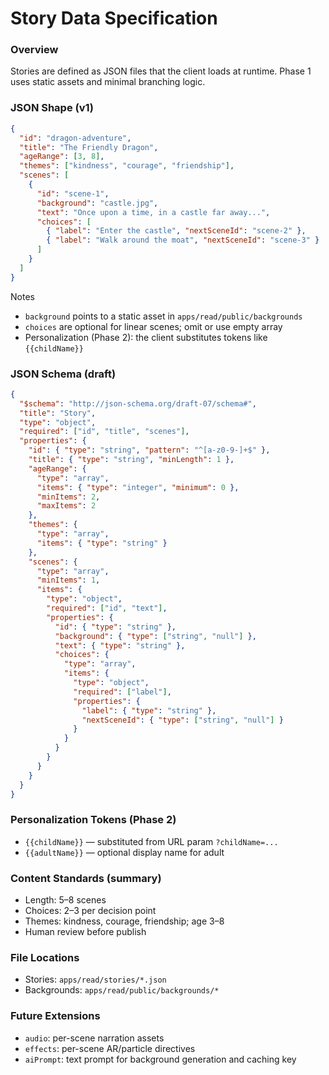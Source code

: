 # Story Data Specification

### Overview
Stories are defined as JSON files that the client loads at runtime. Phase 1 uses static assets and minimal branching logic.

### JSON Shape (v1)
```json
{
  "id": "dragon-adventure",
  "title": "The Friendly Dragon",
  "ageRange": [3, 8],
  "themes": ["kindness", "courage", "friendship"],
  "scenes": [
    {
      "id": "scene-1",
      "background": "castle.jpg",
      "text": "Once upon a time, in a castle far away...",
      "choices": [
        { "label": "Enter the castle", "nextSceneId": "scene-2" },
        { "label": "Walk around the moat", "nextSceneId": "scene-3" }
      ]
    }
  ]
}
```

Notes
- `background` points to a static asset in `apps/read/public/backgrounds`
- `choices` are optional for linear scenes; omit or use empty array
- Personalization (Phase 2): the client substitutes tokens like `{{childName}}`

### JSON Schema (draft)
```json
{
  "$schema": "http://json-schema.org/draft-07/schema#",
  "title": "Story",
  "type": "object",
  "required": ["id", "title", "scenes"],
  "properties": {
    "id": { "type": "string", "pattern": "^[a-z0-9-]+$" },
    "title": { "type": "string", "minLength": 1 },
    "ageRange": {
      "type": "array",
      "items": { "type": "integer", "minimum": 0 },
      "minItems": 2,
      "maxItems": 2
    },
    "themes": {
      "type": "array",
      "items": { "type": "string" }
    },
    "scenes": {
      "type": "array",
      "minItems": 1,
      "items": {
        "type": "object",
        "required": ["id", "text"],
        "properties": {
          "id": { "type": "string" },
          "background": { "type": ["string", "null"] },
          "text": { "type": "string" },
          "choices": {
            "type": "array",
            "items": {
              "type": "object",
              "required": ["label"],
              "properties": {
                "label": { "type": "string" },
                "nextSceneId": { "type": ["string", "null"] }
              }
            }
          }
        }
      }
    }
  }
}
```

### Personalization Tokens (Phase 2)
- `{{childName}}` — substituted from URL param `?childName=...`
- `{{adultName}}` — optional display name for adult

### Content Standards (summary)
- Length: 5–8 scenes
- Choices: 2–3 per decision point
- Themes: kindness, courage, friendship; age 3–8
- Human review before publish

### File Locations
- Stories: `apps/read/stories/*.json`
- Backgrounds: `apps/read/public/backgrounds/*`

### Future Extensions
- `audio`: per-scene narration assets
- `effects`: per-scene AR/particle directives
- `aiPrompt`: text prompt for background generation and caching key 